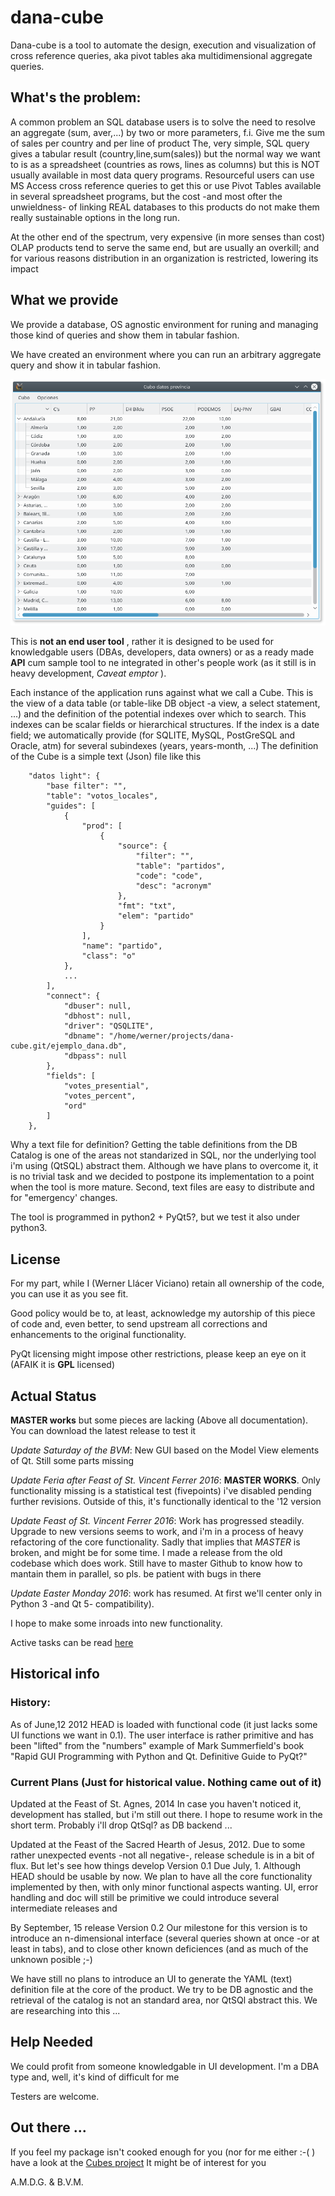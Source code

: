 # dana-cube

Dana-cube is a tool to automate the design, execution and visualization of cross reference queries, aka pivot tables aka multidimensional aggregate queries.

## What's the problem:

A common problem an SQL database users is to solve the need to resolve an aggregate (sum, aver,...) by two or more parameters, f.i. Give me the sum of sales per country and per line of product The, very simple, SQL query gives a tabular result (country,line,sum(sales)) but the normal way we want to is as a spreadsheet (countries as rows, lines as columns) but this is NOT usually available in most data query programs.
Resourceful users can use MS Access cross reference queries to get this or use Pivot Tables available in several spreadsheet programs, but the cost -and most ofter the unwieldness- of linking REAL databases to this products do not make them really sustainable options in the long run.

At the other end of the spectrum, very expensive (in more senses than cost) OLAP products tend to serve the same end, but are usually an overkill; and for various reasons distribution in an organization is restricted, lowering its impact

## What we provide

We provide a database, OS agnostic environment for runing and managing those kind of queries and show them in tabular fashion.

We have created an environment where you can run an arbitrary aggregate query and show it in tabular fashion.

![Screenshot](docs/screenshot.png "Title")

This is __not an end user tool__ , rather it is designed to be used for knowledgable users (DBAs, developers, data owners) or as a ready made __API__ cum sample tool to ne integrated in other's people work (as it still is in heavy development, _Caveat emptor_ ).

Each instance of the application runs against what we call a Cube. This is the view of a data table (or table-like DB object -a view, a select statement, ...) and the definition of the potential indexes over which to search. This indexes can be scalar fields or hierarchical structures. If the index is a date field; we automatically provide (for SQLITE, MySQL, PostGreSQL and Oracle, atm) for several subindexes (years, years-month, ...) The definition of the Cube is a simple text (Json) file like this

```
    "datos light": {
        "base filter": "", 
        "table": "votos_locales", 
        "guides": [
            {
                "prod": [
                    {
                        "source": {
                            "filter": "", 
                            "table": "partidos", 
                            "code": "code", 
                            "desc": "acronym"
                        }, 
                        "fmt": "txt", 
                        "elem": "partido"
                    }
                ], 
                "name": "partido", 
                "class": "o"
            }, 
            ...
        ], 
        "connect": {
            "dbuser": null, 
            "dbhost": null, 
            "driver": "QSQLITE", 
            "dbname": "/home/werner/projects/dana-cube.git/ejemplo_dana.db", 
            "dbpass": null
        }, 
        "fields": [
            "votes_presential", 
            "votes_percent", 
            "ord"
        ]
    }, 
 ```

Why a text file for definition? Getting the table definitions from the DB Catalog is one of the areas not standarized in SQL, nor the underlying tool i'm using (QtSQL) abstract them. Although we have plans to overcome it, it is no trivial task and we decided to postpone its implementation to a point when the tool is more mature. Second, text files are easy to distribute and for "emergency' changes. 

The tool is programmed in python2 + PyQt5?, but we test it also under python3.


## License

For my part, while I (Werner Llácer Viciano) retain all ownership of the code, you can use it as you see fit.

Good policy would be to, at least, acknowledge my autorship of this piece of code and, even better, to send upstream all corrections and enhancements to the original functionality.

PyQt licensing might impose other restrictions, please keep an eye on it (AFAIK it is __GPL__ licensed)


## Actual Status

__MASTER works__ but some pieces are lacking (Above all documentation). You can download the latest release to test it


_Update Saturday of the BVM_: New GUI based on the Model View elements of Qt. Still some parts missing

_Update Feria after Feast of St. Vincent Ferrer 2016_: __MASTER WORKS__. Only functionality missing is a statistical test (fivepoints) i've disabled pending
further revisions. Outside of this, it's functionally identical to the '12 version

_Update Feast of St. Vincent Ferrer 2016_: Work has progressed steadily. Upgrade to new versions seems to work, and i'm 
in a process of heavy refactoring of the core functionality. Sadly that implies that _MASTER_ is broken, and might be for some time.
I made a release from the old codebase which does work. Still have to master Github to know how to mantain them in parallel, so pls. be patient with bugs in there

_Update Easter Monday 2016_: work has resumed. At first we'll center only in Python 3 -and Qt 5- compatibility). 

I hope to make some inroads into new functionality.


Active tasks can be read [here](../docs/todo.md)


## Historical info

### History:
As of June,12 2012 HEAD is loaded with functional code (it just lacks some UI functions we want in 0.1). The user interface is rather primitive and has been "lifted" from the "numbers" example of Mark Summerfield's book "Rapid GUI Programming with Python and Qt. Definitive Guide to PyQt?"

### Current Plans (Just for historical value. Nothing came out of it)
Updated at the Feast of St. Agnes, 2014 In case you haven't noticed it, development has stalled, but i'm still out there. I hope to resume work in the short term. Probably i'll drop QtSql? as DB backend ... 

Updated at the Feast of the Sacred Hearth of Jesus, 2012. Due to some rather unexpected events -not all negative-, release schedule is in a bit of flux. But let's see how things develop Version 0.1 Due July, 1. Although HEAD should be usable by now. We plan to have all the core functionality implemented by then, with only minor functional aspects wanting. UI, error handling and doc will still be primitive we could introduce several intermediate releases and

By September, 15 release Version 0.2 Our milestone for this version is to introduce an n-dimensional interface (several queries shown at once -or at least in tabs), and to close other known deficiences (and as much of the unknown posible ;-)

We have still no plans to introduce an UI to generate the YAML (text) definition file at the core of the product. We try to be DB agnostic and the retrieval of the catalog is not an standard area, nor QtSQl abstract this. We are researching into this ...

## Help Needed

We could profit from someone knowledgable in UI development. I'm a DBA type and, well, it's kind of difficult for me

Testers are welcome.

## Out there ...

If you feel my package isn't cooked enough for you (nor for me either :-( ) have a look at the [Cubes project](https://github.com/DataBrewery/cubes) It might be of interest for you

A.M.D.G. & B.V.M.

